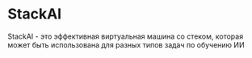 # StackAI
StackAI - это  эффективная виртуальная машина со стеком, которая может быть использована для разных типов задач по обучению ИИ
